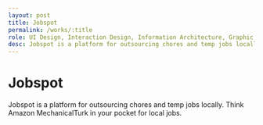 ```yaml
---
layout: post
title: Jobspot
permalink: /works/:title
role: UI Design, Interaction Design, Information Architecture, Graphic Design
desc: Jobspot is a platform for outsourcing chores and temp jobs locally.
---
```


# Jobspot

Jobspot is a platform for outsourcing chores and temp jobs locally. Think Amazon MechanicalTurk in your pocket for local jobs.